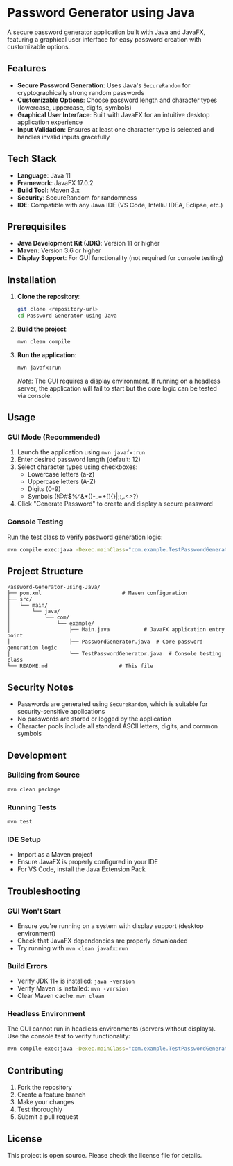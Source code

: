 # Password Generator using Java

A secure password generator application built with Java and JavaFX, featuring a graphical user interface for easy password creation with customizable options.

## Features

- **Secure Password Generation**: Uses Java's `SecureRandom` for cryptographically strong random passwords
- **Customizable Options**: Choose password length and character types (lowercase, uppercase, digits, symbols)
- **Graphical User Interface**: Built with JavaFX for an intuitive desktop application experience
- **Input Validation**: Ensures at least one character type is selected and handles invalid inputs gracefully

## Tech Stack

- **Language**: Java 11
- **Framework**: JavaFX 17.0.2
- **Build Tool**: Maven 3.x
- **Security**: SecureRandom for randomness
- **IDE**: Compatible with any Java IDE (VS Code, IntelliJ IDEA, Eclipse, etc.)

## Prerequisites

- **Java Development Kit (JDK)**: Version 11 or higher
- **Maven**: Version 3.6 or higher
- **Display Support**: For GUI functionality (not required for console testing)

## Installation

1. **Clone the repository**:
   ```bash
   git clone <repository-url>
   cd Password-Generator-using-Java
   ```

2. **Build the project**:
   ```bash
   mvn clean compile
   ```

3. **Run the application**:
   ```bash
   mvn javafx:run
   ```

   *Note*: The GUI requires a display environment. If running on a headless server, the application will fail to start but the core logic can be tested via console.

## Usage

### GUI Mode (Recommended)
1. Launch the application using `mvn javafx:run`
2. Enter desired password length (default: 12)
3. Select character types using checkboxes:
   - Lowercase letters (a-z)
   - Uppercase letters (A-Z)
   - Digits (0-9)
   - Symbols (!@#$%^&*()-_=+[]{}|;:,.<>?)
4. Click "Generate Password" to create and display a secure password

### Console Testing
Run the test class to verify password generation logic:
```bash
mvn compile exec:java -Dexec.mainClass="com.example.TestPasswordGenerator"
```

## Project Structure

```
Password-Generator-using-Java/
├── pom.xml                          # Maven configuration
├── src/
│   └── main/
│       └── java/
│           └── com/
│               └── example/
│                   ├── Main.java           # JavaFX application entry point
│                   ├── PasswordGenerator.java  # Core password generation logic
│                   └── TestPasswordGenerator.java  # Console testing class
└── README.md                       # This file
```

## Security Notes

- Passwords are generated using `SecureRandom`, which is suitable for security-sensitive applications
- No passwords are stored or logged by the application
- Character pools include all standard ASCII letters, digits, and common symbols

## Development

### Building from Source
```bash
mvn clean package
```

### Running Tests
```bash
mvn test
```

### IDE Setup
- Import as a Maven project
- Ensure JavaFX is properly configured in your IDE
- For VS Code, install the Java Extension Pack

## Troubleshooting

### GUI Won't Start
- Ensure you're running on a system with display support (desktop environment)
- Check that JavaFX dependencies are properly downloaded
- Try running with `mvn clean javafx:run`

### Build Errors
- Verify JDK 11+ is installed: `java -version`
- Verify Maven is installed: `mvn -version`
- Clear Maven cache: `mvn clean`

### Headless Environment
The GUI cannot run in headless environments (servers without displays). Use the console test to verify functionality:
```bash
mvn compile exec:java -Dexec.mainClass="com.example.TestPasswordGenerator"
```

## Contributing

1. Fork the repository
2. Create a feature branch
3. Make your changes
4. Test thoroughly
5. Submit a pull request

## License

This project is open source. Please check the license file for details.
